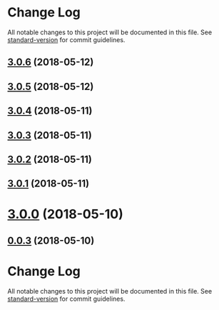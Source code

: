 # Change Log

All notable changes to this project will be documented in this file. See [standard-version](https://github.com/conventional-changelog/standard-version) for commit guidelines.

<a name="3.0.6"></a>
## [3.0.6](https://github.com/airtonix/zenobi.us/compare/v3.0.5...v3.0.6) (2018-05-12)



<a name="3.0.5"></a>
## [3.0.5](https://github.com/airtonix/zenobi.us/compare/v3.0.4...v3.0.5) (2018-05-12)



<a name="3.0.4"></a>
## [3.0.4](https://github.com/airtonix/zenobi.us/compare/v3.0.3...v3.0.4) (2018-05-11)



<a name="3.0.3"></a>
## [3.0.3](https://github.com/airtonix/zenobi.us/compare/v3.0.0...v3.0.3) (2018-05-11)



<a name="3.0.2"></a>
## [3.0.2](https://github.com/airtonix/zenobi.us/compare/v3.0.0...v3.0.2) (2018-05-11)



<a name="3.0.1"></a>
## [3.0.1](https://github.com/airtonix/zenobi.us/compare/v3.0.0...v3.0.1) (2018-05-11)



<a name="3.0.0"></a>
# [3.0.0](https://github.com/airtonix/zenobi.us/compare/v0.0.2...v3.0.0) (2018-05-10)



<a name="0.0.3"></a>
## [0.0.3](https://github.com/airtonix/zenobi.us/compare/v0.0.2...v0.0.3) (2018-05-10)



# Change Log

All notable changes to this project will be documented in this file. See [standard-version](https://github.com/conventional-changelog/standard-version) for commit guidelines.
